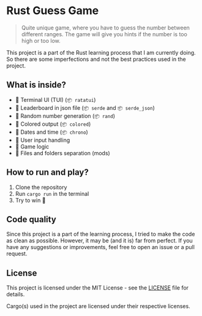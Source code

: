 # Rust Guess Game

> Quite unique game, where you have to guess the number between different ranges. The game will give you hints if the number is too high or too low.

This project is a part of the Rust learning process that I am currently doing. So there are some imperfections and not the best practices used in the project.

## What is inside?
- 🔹 Terminal UI (TUI) (`📦 ratatui`)
- 🔹 Leaderboard in json file (`📦 serde` and `📦 serde_json`)
- 🔹 Random number generation (`📦 rand`)
- 🔹 Colored output (`📦 colored`)
- 🔹 Dates and time (`📦 chrono`)
- 🔹 User input handling
- 🔹 Game logic
- 🔹 Files and folders separation (mods)

## How to run and play?
1. Clone the repository
2. Run `cargo run` in the terminal
3. Try to win 🧐

## Code quality
Since this project is a part of the learning process, I tried to make the code as clean as possible. However, it may be (and it is) far from perfect. If you have any suggestions or improvements, feel free to open an issue or a pull request.

## License
This project is licensed under the MIT License - see the [LICENSE](LICENSE) file for details.

Cargo(s) used in the project are licensed under their respective licenses.